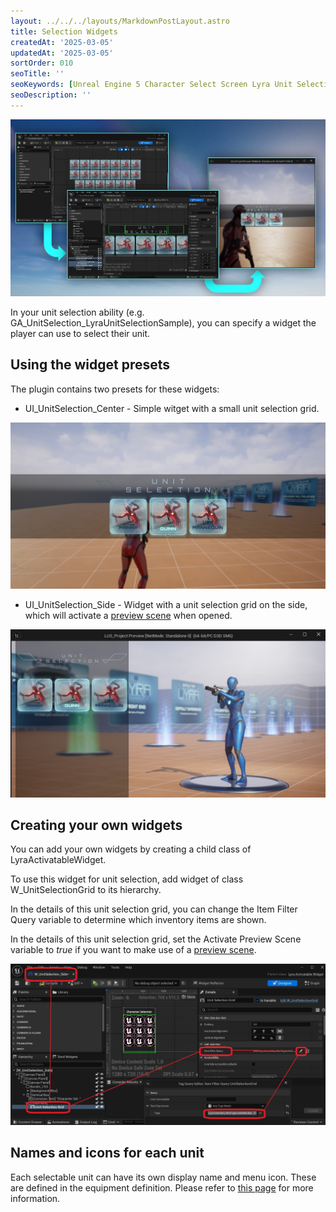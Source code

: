 ```yaml
---
layout: ../../../layouts/MarkdownPostLayout.astro
title: Selection Widgets
createdAt: '2025-03-05'
updatedAt: '2025-03-05'
sortOrder: 010
seoTitle: ''
seoKeywords: [Unreal Engine 5 Character Select Screen Lyra Unit Selection]
seoDescription: ''
---
```


![](../../../assets/lyra-unit-selection/splash-ui.jpg)

In your unit selection ability (e.g.  <span class="object">GA_UnitSelection_LyraUnitSelectionSample</span>), you can specify a widget the player can use to select their unit. 

## Using the widget presets

The plugin contains two presets for these widgets:

* <span class="object">UI_UnitSelection_Center</span> - Simple witget with a small unit selection grid.

![](../../../assets/lyra-unit-selection/pie-center.jpg)

* <span class="object">UI_UnitSelection_Side</span> - Widget with a unit selection grid on the side, which will activate a [preview scene](/lyra-unit-selection/004-interface/020-preview-scene) when opened.

![](../../../assets/lyra-unit-selection/pie-side.jpg)

## Creating your own widgets

You can add your own widgets by creating a child class of <span class="object">LyraActivatableWidget</span>. 

To use this widget for unit selection, add widget of class <span class="object">W_UnitSelectionGrid</span> to its hierarchy.

In the details of this unit selection grid, you can change the <span class="variable">Item Filter Query</span> variable to determine which inventory items are shown. 

In the details of this unit selection grid, set the <span class="variable">Activate Preview Scene</span> variable to *true* if you want to make use of a [preview scene](/lyra-unit-selection/004-interface/020-preview-scene). 

![](../../../assets/lyra-unit-selection/filter.jpg)

## Names and icons for each unit

Each selectable unit can have its own display name and menu icon. These are defined in the equipment definition. Please refer to [this page](/lyra-unit-selection/004-interface/120-ui-icon-display-name) for more information.

